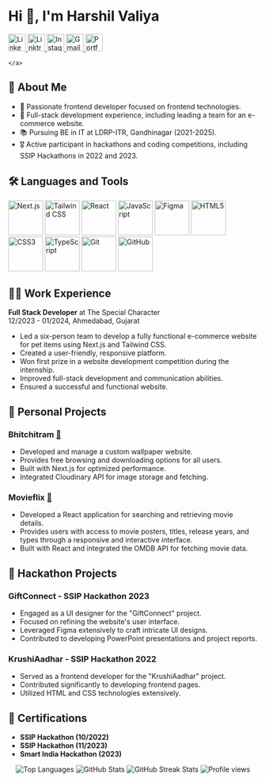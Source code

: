 # Hi 👋, I'm Harshil Valiya

<div align="left">
  <a href="https://www.linkedin.com/in/harshil-valiya-1b1082274" target="_blank">
      <img src="https://img.shields.io/static/v1?message=LinkedIn&logo=linkedin&label=&color=0077B5&logoColor=white&labelColor=&style=for-the-badge" height="35" alt="LinkedIn logo" />
    </a>
    <a href="https://linktr.ee/harshilvaliya139" target="_blank">
      <img src="https://img.shields.io/static/v1?message=Linktree&logo=linktree&label=&color=39E09B&logoColor=white&labelColor=&style=for-the-badge" height="35" alt="Linktree logo" />
    </a>
    <a href="https://www.instagram.com/harshil_valiya/" target="_blank">
      <img src="https://img.shields.io/static/v1?message=Instagram&logo=instagram&label=&color=d62976&logoColor=white&labelColor=&style=for-the-badge" height="35" alt="Instagram logo" />
    </a>
    <a href="mailto:harshilvaliya40@gmail.com" target="_blank">
      <img src="https://img.shields.io/static/v1?message=Gmail&logo=gmail&label=&color=D14836&logoColor=white&labelColor=&style=for-the-badge" height="35" alt="Gmail logo" />
    </a>
    <a href="https://harshilvaliya.vercel.app/" target="_blank">
      <img src="https://img.shields.io/static/v1?message=Portfolio&logo=vercel&label=&color=000000&logoColor=white&labelColor=&style=for-the-badge" height="35" alt="Portfolio logo" />
    </a>
   
    </a>
</div>

## 🙋 About Me
- 🔭 Passionate frontend developer focused on frontend technologies.
- 💼 Full-stack development experience, including leading a team for an e-commerce website.
- 📚 Pursuing BE in IT at LDRP-ITR, Gandhinagar (2021-2025).
- 🎖️ Active participant in hackathons and coding competitions, including SSIP Hackathons in 2022 and 2023.

## 🛠 Languages and Tools
<div>
  <img src="https://cdn.jsdelivr.net/gh/devicons/devicon/icons/nextjs/nextjs-original.svg" height="70" alt="Next.js" />
  <img src="https://cdn.jsdelivr.net/gh/devicons/devicon/icons/tailwindcss/tailwindcss-original-wordmark.svg" height="70" alt="Tailwind CSS" />
  <img src="https://cdn.jsdelivr.net/gh/devicons/devicon/icons/react/react-original.svg" height="70" alt="React" />
  <img src="https://cdn.jsdelivr.net/gh/devicons/devicon/icons/javascript/javascript-original.svg" height="70" alt="JavaScript" />
  <img src="https://cdn.jsdelivr.net/gh/devicons/devicon/icons/figma/figma-original.svg" height="70" alt="Figma" />
  <img src="https://cdn.jsdelivr.net/gh/devicons/devicon/icons/html5/html5-original.svg" height="70" alt="HTML5" />
  <img src="https://cdn.jsdelivr.net/gh/devicons/devicon/icons/css3/css3-original.svg" height="70" alt="CSS3" />
  <img src="https://cdn.jsdelivr.net/gh/devicons/devicon/icons/typescript/typescript-original.svg" height="70" alt="TypeScript" />
  <img src="https://cdn.jsdelivr.net/gh/devicons/devicon/icons/git/git-original.svg" height="70" alt="Git" />
  <img src="https://cdn.jsdelivr.net/gh/devicons/devicon/icons/github/github-original.svg" height="70" alt="GitHub" />
</div>

## 🧑‍💻 Work Experience
**Full Stack Developer** at The Special Character  
12/2023 - 01/2024, Ahmedabad, Gujarat

- Led a six-person team to develop a fully functional e-commerce website for pet items using Next.js and Tailwind CSS.
- Created a user-friendly, responsive platform.
- Won first prize in a website development competition during the internship.
- Improved full-stack development and communication abilities.
- Ensured a successful and functional website.

## 📁 Personal Projects
### **Bhitchitram** [🔗](https://bhitchitram.netlify.app/)
- Developed and manage a custom wallpaper website.
- Provides free browsing and downloading options for all users.
- Built with Next.js for optimized performance.
- Integrated Cloudinary API for image storage and fetching.

### **Movieflix** [🔗](https://movieflix-hv.vercel.app/)
- Developed a React application for searching and retrieving movie details.
- Provides users with access to movie posters, titles, release years, and types through a responsive and interactive interface.
- Built with React and integrated the OMDB API for fetching movie data.

## 📁 Hackathon Projects
### **GiftConnect** - SSIP Hackathon 2023
- Engaged as a UI designer for the "GiftConnect" project.
- Focused on refining the website's user interface.
- Leveraged Figma extensively to craft intricate UI designs.
- Contributed to developing PowerPoint presentations and project reports.

### **KrushiAadhar** - SSIP Hackathon 2022
- Served as a frontend developer for the "KrushiAadhar" project.
- Contributed significantly to developing frontend pages.
- Utilized HTML and CSS technologies extensively.

## 📃 Certifications
- **SSIP Hackathon (10/2022)**
- **SSIP Hackathon (11/2023)**
- **Smart India Hackathon (2023)**

<div align="center">
  <img src="https://github-readme-stats.vercel.app/api/top-langs/?username=harshilvaliya&layout=compact&theme=radical" alt="Top Languages" />
  <img src="https://github-readme-stats.vercel.app/api?username=harshilvaliya&show_icons=true&theme=radical" alt="GitHub Stats" />
  <img src="https://github-readme-streak-stats.herokuapp.com?user=harshilvaliya&theme=radical" alt="GitHub Streak Stats" />
  <img src="https://komarev.com/ghpvc/?username=harshilvaliya&label=Profile%20views&color=0e75b6&style=flat" alt="Profile views" />
</div>
